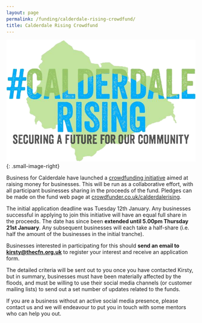 ```yaml
---
layout: page
permalink: /funding/calderdale-rising-crowdfund/
title: Calderdale Rising Crowdfund
---
```


![Calderdale Rising Logo][CRIMAGE]{: .small-image-right}

[CRIMAGE]: /images/calderdale-rising.png

Business for Calderdale have launched a [crowdfunding initiative][CRC] aimed at raising money for businesses.
This will be run as a collaborative effort, with all participant businesses sharing in the proceeds of the fund. Pledges can be made on the fund web page at [crowdfunder.co.uk/calderdalerising][CRC].

[CRC]: http://www.crowdfunder.co.uk/calderdalerising

The initial application deadline was Tuesday 12th January. Any businesses successful in applying to join this initiative will have an equal full share in the proceeds. The date has since been **extended until 5.00pm Thursday 21st January**. Any subsequent businesses will each take a half-share (i.e. half the amount of the businesses in the initial tranche).

Businesses interested in participating for this should
**send an email to <kirsty@thecfn.org.uk>**
to register your interest and receive an application form.

The detailed criteria will be sent out to you once you have contacted Kirsty, but in summary, businesses must have been materially affected by the floods, and must be willing to use their social media channels (or customer mailing lists) to send out a set number of updates related to the funds.

If you are a business without an active social media presence, please contact us and we will endeavour to put you in touch with some mentors who can help you out.
